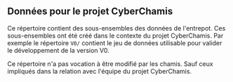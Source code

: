 Données pour le projet CyberChamis
----------------------------------

Ce répertoire contient des sous-ensembles des données de l'entrepot.
Ces sous-ensembles ont été créé dans le contexte du projet CyberChamis. 
Par exemple le répertoire `V0/` contient le jeu de données utilisable 
pour valider le développement de la version V0.

Ce répertoire n'a pas vocation à être modifié par les chamis. 
Sauf ceux impliqués dans la relation avec l'équipe du projet CyberChamis.
